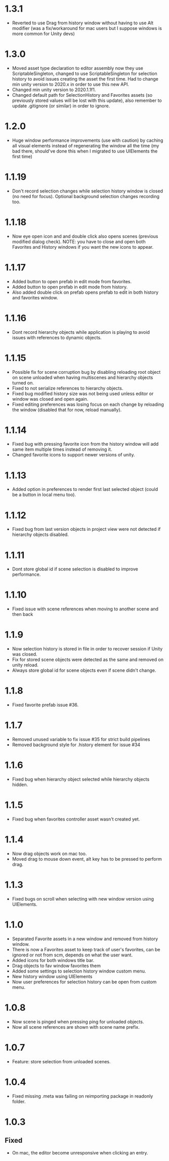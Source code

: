 # 1.3.1 

* Reverted to use Drag from history window without having to use Alt modifier (was a fix/workaround for mac users but I suppose windows is more common for Unity devs)

# 1.3.0

* Moved asset type declaration to editor assembly now they use ScriptableSingleton, changed to use ScriptableSingleton for selection history to avoid issues creating the asset the first time. Had to change min unity version to 2020.x in order to use this new API.
* Changed min unity version to 2020.1.1f1.
* Changed default path for SelectionHistory and Favorites assets (so previously stored values will be lost with this update), also remember to update .gitignore (or similar) in order to ignore.

# 1.2.0

* Huge window performance improvements (use with caution) by caching all visual elements instead of regenerating the window all the time (my bad there, should've done this when I migrated to use UIElements the first time)

# 1.1.19

* Don't record selection changes while selection history window is closed (no need for focus). Optional background selection changes recording too.

# 1.1.18

* Now eye open icon and and double click also opens scenes (previous modified dialog check). NOTE: you have to close and open both Favorites and History windows if you want the new icons to appear.

# 1.1.17

* Added button to open prefab in edit mode from favorites.
* Added button to open prefab in edit mode from history.
* Also added double click on prefab opens prefab to edit in both history and favorites window.

# 1.1.16 

* Dont record hierarchy objects while application is playing to avoid issues with references to dynamic objects.

# 1.1.15

* Possible fix for scene corruption bug by disabling reloading root object on scene unloaded when having multiscenes and hierarchy objects turned on.
* Fixed to not serialize references to hierarchy objects.
* Fixed bug modified history size was not being used unless editor or window was closed and open again. 
* Fixed editing preferences was losing focus on each change by reloading the window (disabled that for now, reload manually).

# 1.1.14

* Fixed bug with pressing favorite icon from the history window will add same item multiple times instead of removing it.
* Changed favorite icons to support newer versions of unity. 

# 1.1.13

* Added option in preferences to render first last selected object (could be a button in local menu too).

# 1.1.12

* Fixed bug from last version objects in project view were not detected if hierarchy objects disabled. 

# 1.1.11

* Dont store global id if scene selection is disabled to improve performance. 

# 1.1.10

* Fixed issue with scene references when moving to another scene and then back

# 1.1.9

* Now selection history is stored in file in order to recover session if Unity was closed.
* Fix for stored scene objects were detected as the same and removed on unity reload.
* Always store global id for scene objects even if scene didn't change.

# 1.1.8

* Fixed favorite prefab issue #36.

# 1.1.7

* Removed unused variable to fix issue #35 for strict build pipelines
* Removed background style for .history element for issue #34

# 1.1.6

* Fixed bug when hierarchy object selected while hierarchy objects hidden.

# 1.1.5

* Fixed bug when favorites controller asset wasn't created yet.

# 1.1.4

* Now drag objects work on mac too.
* Moved drag to mouse down event, alt key has to be pressed to perform drag.

# 1.1.3

* Fixed bugs on scroll when selecting with new window version using UIElements.

# 1.1.0

* Separated Favorite assets in a new window and removed from history window.
* There is now a Favorites asset to keep track of user's favorites, can be ignored or not from scm, depends on what the user want. 
* Added icons for both windows title bar. 
* Drag objects to fav window favorites them
* Added some settings to selection history window custom menu. 
* New history window using UIElements
* Now user preferences for selection history can be open from custom menu.

# 1.0.8

* Now scene is pinged when pressing ping for unloaded objects.
* Now all scene references are shown with scene name prefix.

# 1.0.7

* Feature: store selection from unloaded scenes.

# 1.0.4

* Fixed missing .meta was failing on reimporting package in readonly folder.

# 1.0.3

## Fixed

 * On mac, the editor become unresponsive when clicking an entry.
